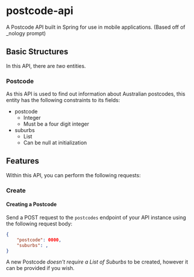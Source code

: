 
# postcode-api

A Postcode API built in Spring for use in mobile applications. (Based off of \_nology prompt)


## Basic Structures

In this API, there are _two_ entities.

### Postcode

As this API is used to find out information about Australian postcodes, this entity has the following constraints to its fields:

- postcode
  - Integer
  - Must be a four digit integer
- suburbs
  - List<Suburbs>
  - Can be null at initialization

## Features

Within this API, you can perform the following requests:

### Create

#### Creating a Postcode

Send a POST request to the `postcodes` endpoint of your API instance using the following request body:

```json
{
    "postcode": 0000,
    "suburbs": ,
}
```

A new Postcode _doesn't require a List of Suburbs_ to be created, however it can be provided if you wish.

